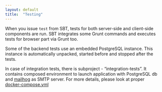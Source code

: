 ```yaml
---
layout: default
title:  "Testing"
---
```


When you issue `test` from SBT, tests for both server-side and client-side components are run. SBT integrates some Grunt commands and executes tests for browser part via Grunt too.

Some of the backend tests use an embedded PostgreSQL instance. This instance is automatically unpacked, started before and stopped after the tests.

In case of integration tests, there is subproject - “integration-tests”. It contains composed environment to launch application with PostgreSQL db and [mailhog](https://github.com/mailhog/MailHog) as SMTP server. For more details, please look at proper [docker-compose.yml](https://github.com/softwaremill/kahunabooking/tree/master/integration-tests/docker-compose.yml)
